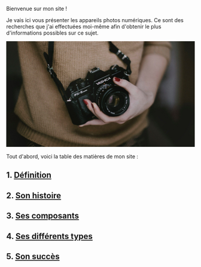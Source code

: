Bienvenue sur mon site !

Je vais ici vous présenter les appareils photos numériques. Ce sont des recherches que j'ai effectuées moi-même afin d'obtenir le plus d'informations possibles sur ce sujet.

![Image](images/photographe.jpg)

Tout d'abord, voici la table des matières de mon site : 


## 1. [Définition](definition.md)
## 2. [Son histoire](histoire.md)
## 3. [Ses composants](composants.md)
## 4. [Ses différents types](types.md)
## 5. [Son succès](succès.md)
